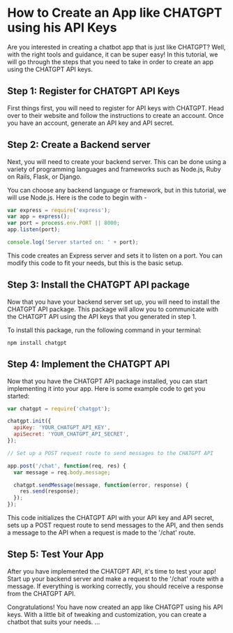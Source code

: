 # How to Create an App like CHATGPT using his API Keys

Are you interested in creating a chatbot app that is just like CHATGPT? Well, with the right tools and guidance, it can be super easy! In this tutorial, we will go through the steps that you need to take in order to create an app using the CHATGPT API keys.

## Step 1: Register for CHATGPT API Keys
First things first, you will need to register for API keys with CHATGPT. Head over to their website and follow the instructions to create an account. Once you have an account, generate an API key and API secret.

## Step 2: Create a Backend server
Next, you will need to create your backend server. This can be done using a variety of programming languages and frameworks such as Node.js, Ruby on Rails, Flask, or Django.

You can choose any backend language or framework, but in this tutorial, we will use Node.js. Here is the code to begin with -

```javascript
var express = require('express'); 
var app = express(); 
var port = process.env.PORT || 8000; 
app.listen(port);

console.log('Server started on: ' + port); 
```

This code creates an Express server and sets it to listen on a port. You can modify this code to fit your needs, but this is the basic setup.

## Step 3: Install the CHATGPT API package

Now that you have your backend server set up, you will need to install the CHATGPT API package. This package will allow you to communicate with the CHATGPT API using the API keys that you generated in step 1.

To install this package, run the following command in your terminal:

```
npm install chatgpt
```

## Step 4: Implement the CHATGPT API

Now that you have the CHATGPT API package installed, you can start implementing it into your app. Here is some example code to get you started:

```javascript
var chatgpt = require('chatgpt');

chatgpt.init({
  apiKey: 'YOUR_CHATGPT_API_KEY',
  apiSecret: 'YOUR_CHATGPT_API_SECRET',
});

// Set up a POST request route to send messages to the CHATGPT API

app.post('/chat', function(req, res) {
  var message = req.body.message;

  chatgpt.sendMessage(message, function(error, response) {
    res.send(response);
  });
});
```

This code initializes the CHATGPT API with your API key and API secret, sets up a POST request route to send messages to the API, and then sends a message to the API when a request is made to the '/chat' route.

## Step 5: Test Your App

After you have implemented the CHATGPT API, it's time to test your app! Start up your backend server and make a request to the '/chat' route with a message. If everything is working correctly, you should receive a response from the CHATGPT API.

Congratulations! You have now created an app like CHATGPT using his API keys. With a little bit of tweaking and customization, you can create a chatbot that suits your needs.
...
